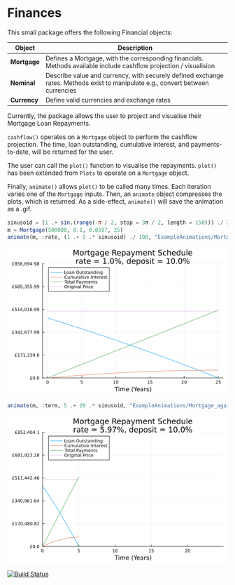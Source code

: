 # Finances

This small package offers the following Financial objects:


| Object        |   Description                                                                                                                                    |
|---------------|--------------------------------------------------------------------------------------------------------------------------------------------------|
| **Mortgage**  |   Defines a Mortgage, with the corresponding financials. Methods available include cashflow projection / visualision                             |
| **Nominal**   |   Describe value and currency, with securely defined exchange rates. Methods exist to manipulate e.g., convert between currencies                |
| **Currency**  |   Define valid currencies and exchange rates                                                                                                     |


Currently, the package allows the user to project and visualise their Mortgage Loan Repayments.

`cashflow()` operates on a `Mortgage` object to perform the cashflow projection. The time, loan outstanding, cumulative interest, and payments-to-date, will be returned for the user.

The user can call the `plot()` function to visualise the repayments. `plot()` has been extended from `Plots` to operate on a `Mortgage` object.

Finally, `animate()` allows `plot()` to be called many times. Each iteration varies one of the `Mortgage` inputs. Then, an `animate` object compresses the plots, which is returned. As a side-effect, `animate()` will save the animation as a .gif.

```julia
sinusoid = (1 .+ sin.(range(-π / 2, stop = 3π / 2, length = 150))) ./ 2
m = Mortgage(500000, 0.1, 0.0597, 25)
animate(m, :rate, (1 .+ 5 .* sinusoid) ./ 100, "ExampleAnimations/Mortgage_against_rate.gif")
```

![Animation of Mortgage against rate](https://raw.githubusercontent.com/Jean-Luc314/Finances.jl/main/ExampleAnimations/Mortgage_against_rate.gif)

```julia
animate(m, :term, 5 .+ 20 .* sinusoid, "ExampleAnimations/Mortgage_against_Term.gif")
```

![Animation of Mortgage against Term](https://raw.githubusercontent.com/Jean-Luc314/Finances.jl/main/ExampleAnimations/Mortgage_against_Term.gif)

[![Build Status](https://github.com/Jean-Luc314/Finances.jl/actions/workflows/CI.yml/badge.svg?branch=main)](https://github.com/Jean-Luc314/Finances.jl/actions/workflows/CI.yml?query=branch%3Amain)
